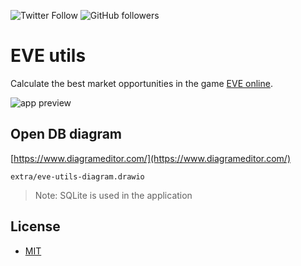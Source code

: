 ![Twitter Follow](https://img.shields.io/twitter/follow/ggjnez92?logo=twitter&style=for-the-badge)
![GitHub followers](https://img.shields.io/github/followers/wil92?logo=github&style=for-the-badge)

# EVE utils

Calculate the best market opportunities in the game [EVE online](https://www.eveonline.com/).

![app preview](https://user-images.githubusercontent.com/10768089/149507377-d607cab1-df56-4fa0-aeeb-0a5e9c04d8bb.png)

## Open DB diagram

[https://www.diagrameditor.com/](https://www.diagrameditor.com/)

```extra/eve-utils-diagram.drawio```

> Note: SQLite is used in the application

## License

- [MIT](./LICENSE.md)
